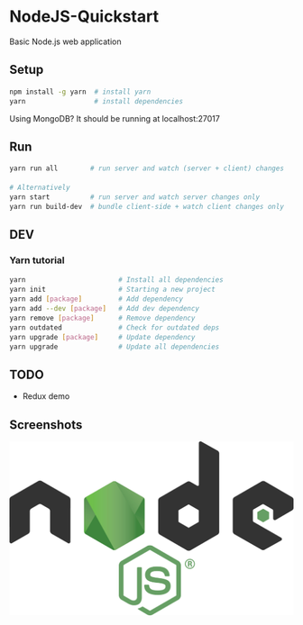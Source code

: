 # NodeJS-Quickstart
Basic Node.js web application

## Setup

```sh
npm install -g yarn  # install yarn
yarn                 # install dependencies
```

Using MongoDB? It should be running at localhost:27017

## Run

```sh
yarn run all        # run server and watch (server + client) changes

# Alternatively
yarn start          # run server and watch server changes only
yarn run build-dev  # bundle client-side + watch client changes only
```

## DEV

### Yarn tutorial
```bash
yarn                       # Install all dependencies
yarn init                  # Starting a new project
yarn add [package]         # Add dependency
yarn add --dev [package]   # Add dev dependency
yarn remove [package]      # Remove dependency
yarn outdated              # Check for outdated deps
yarn upgrade [package]     # Update dependency
yarn upgrade               # Update all dependencies
```

## TODO

- Redux demo

## Screenshots

![01](https://github.com/Dalimil/NodeJS-Quickstart/blob/master/docs/screenshots/demo.png)
